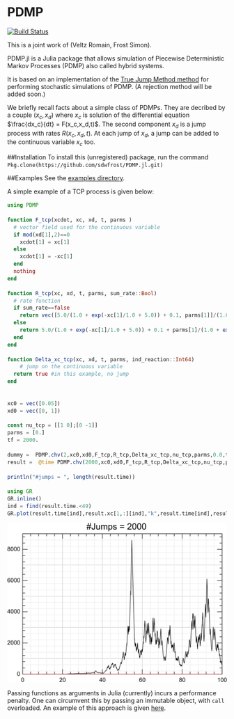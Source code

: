 <script type="text/javascript" src="http://cdn.mathjax.org/mathjax/latest/MathJax.js?config=TeX-AMS-MML_HTMLorMML"></script>
# PDMP 

[![Build Status](https://travis-ci.org/sdwfrost/PDMP.jl.svg?branch=master)](https://travis-ci.org/sdwfrost/PDMP.jl)

This is a joint work of (Veltz Romain, Frost Simon).

PDMP.jl is a Julia package that allows simulation of Piecewise Deterministic Markov Processes (PDMP) also called hybrid systems.

It is based on an implementation of the [True Jump Method method](http://arxiv.org/abs/1504.06873) for performing stochastic simulations of PDMP. (A rejection method will be added soon.)

We briefly recall facts about a simple class of PDMPs. They are decribed by a couple $(x_c,x_d)$ where $x_c$ is solution of the differential equation $\frac{dx_c}{dt} = F(x_c,x_d,t)$. The second component $x_d$ is a jump process with rates $R(x_c,x_d,t)$. At each jump of $x_d$, a jump can be added to the continuous variable $x_c$ too.

##Installation
To install this (unregistered) package, run the command 	```Pkg.clone(https://github.com/sdwfrost/PDMP.jl.git)```

##Examples
See the [examples directory](https://github.com/sdwfrost/PDMP.jl/tree/master/examples).

A simple example of a TCP process is given below:

```julia
using PDMP

function F_tcp(xcdot, xc, xd, t, parms )
  # vector field used for the continuous variable
  if mod(xd[1],2)==0
    xcdot[1] = xc[1]
  else
    xcdot[1] = -xc[1]
  end
  nothing
end

function R_tcp(xc, xd, t, parms, sum_rate::Bool)
  # rate function
  if sum_rate==false
    return vec([5.0/(1.0 + exp(-xc[1]/1.0 + 5.0)) + 0.1, parms[1]]/(1.0 + exp(-xc[1]/1.0 + 5.0)) + 0.1)
  else
    return 5.0/(1.0 + exp(-xc[1]/1.0 + 5.0)) + 0.1 + parms[1]/(1.0 + exp(-xc[1]/1.0 + 5.0)) + 0.1
  end
end

function Delta_xc_tcp(xc, xd, t, parms, ind_reaction::Int64)
	# jump on the continuous variable
  return true #in this example, no jump
end


xc0 = vec([0.05])
xd0 = vec([0, 1])

const nu_tcp = [[1 0];[0 -1]]
parms = [0.]
tf = 2000.

dummy =  PDMP.chv(2,xc0,xd0,F_tcp,R_tcp,Delta_xc_tcp,nu_tcp,parms,0.0,tf,false)
result =  @time PDMP.chv(2000,xc0,xd0,F_tcp,R_tcp,Delta_xc_tcp,nu_tcp,parms,0.0,tf,false)

println("#jumps = ", length(result.time))

using GR
GR.inline()
ind = find(result.time.<49)
GR.plot(result.time[ind],result.xc[1,:][ind],"k",result.time[ind],result.xd[1,:][ind],"r",title = string("#Jumps = ",length(result.time)))
```

![SIR](examples/tcp.png)

Passing functions as arguments in Julia (currently) incurs a performance penalty. One can circumvent this by passing an immutable object, with ```call``` overloaded. An example of this approach is given [here](https://).
